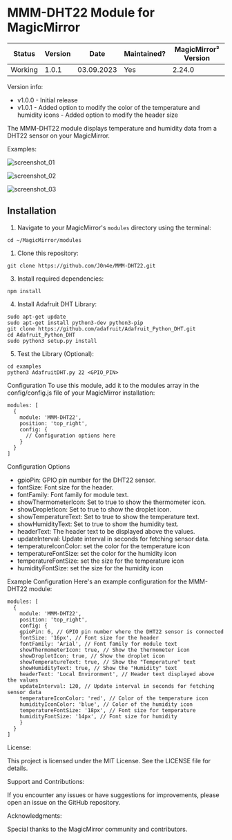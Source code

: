 # MMM-DHT22 Module for MagicMirror

| Status  | Version | Date | Maintained? |MagicMirror² Version |
| ------------- | ------------- | ------------- | ------------- |------------- |
| Working  | 1.0.1  | 03.09.2023  | Yes  | 2.24.0 |

Version info:

* v1.0.0 - Initial release
* v1.0.1 - Added option to modify the color of the temperature and humidity icons
         - Added option to modify the header size



The MMM-DHT22 module displays temperature and humidity data from a DHT22 sensor on your MagicMirror.

Examples:

![screenshot_01](https://github.com/J0n4e/MMM-DHT22/assets/25276418/7f2910a6-0da9-4b86-945a-fbe4c0fef288)

![screenshot_02](https://github.com/J0n4e/MMM-DHT22/assets/25276418/9881f059-bf93-4138-94ea-4e267863c68b)

![screenshot_03](https://github.com/J0n4e/MMM-DHT22/assets/25276418/3aada7c4-041d-4a9b-8ed0-98fb95902fb1)

## Installation

1. Navigate to your MagicMirror's `modules` directory using the terminal:
````
cd ~/MagicMirror/modules
````

1. Clone this repository:
````
git clone https://github.com/J0n4e/MMM-DHT22.git
````

3. Install required dependencies:
````
npm install
````

4. Install Adafruit DHT Library:
````
sudo apt-get update
sudo apt-get install python3-dev python3-pip
git clone https://github.com/adafruit/Adafruit_Python_DHT.git
cd Adafruit_Python_DHT
sudo python3 setup.py install
````

5. Test the Library (Optional):
````
cd examples
python3 AdafruitDHT.py 22 <GPIO_PIN>
````
   
Configuration
To use this module, add it to the modules array in the config/config.js file of your MagicMirror installation:

````
modules: [
  {
    module: 'MMM-DHT22',
    position: 'top_right',
    config: {
      // Configuration options here
    }
  }
]
````


Configuration Options
* gpioPin: GPIO pin number for the DHT22 sensor.
* fontSize: Font size for the header.
* fontFamily: Font family for module text.
* showThermometerIcon: Set to true to show the thermometer icon.
* showDropletIcon: Set to true to show the droplet icon.
* showTemperatureText: Set to true to show the temperature text.
* showHumidityText: Set to true to show the humidity text.
* headerText: The header text to be displayed above the values.
* updateInterval: Update interval in seconds for fetching sensor data.
* temperatureIconColor: set the color for the temperature icon
* temperatureFontSize: set the color for the humidity icon
* temperatureFontSize: set the size for the temperature icon
* humidityFontSize: set the size for the humidity icon

Example Configuration
Here's an example configuration for the MMM-DHT22 module:

````
modules: [
  {
    module: 'MMM-DHT22',
    position: 'top_right',
    config: {
    gpioPin: 6, // GPIO pin number where the DHT22 sensor is connected
    fontSize: '16px', // Font size for the header
    fontFamily: 'Arial', // Font family for module text
    showThermometerIcon: true, // Show the thermometer icon
    showDropletIcon: true, // Show the droplet icon
    showTemperatureText: true, // Show the "Temperature" text
    showHumidityText: true, // Show the "Humidity" text
    headerText: 'Local Environment', // Header text displayed above the values
    updateInterval: 120, // Update interval in seconds for fetching sensor data
    temperatureIconColor: 'red', // Color of the temperature icon
    humidityIconColor: 'blue', // Color of the humidity icon
    temperatureFontSize: '18px', // Font size for temperature
    humidityFontSize: '14px', // Font size for humidity
    }
  }
]
````

License:

This project is licensed under the MIT License. See the LICENSE file for details.

Support and Contributions:

If you encounter any issues or have suggestions for improvements, please open an issue on the GitHub repository.

Acknowledgments:

Special thanks to the MagicMirror community and contributors.
